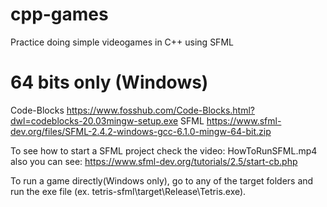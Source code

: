 # cpp-games
Practice doing simple videogames in C++ using SFML

64 bits only (Windows)
============

Code-Blocks
    https://www.fosshub.com/Code-Blocks.html?dwl=codeblocks-20.03mingw-setup.exe
SFML
    https://www.sfml-dev.org/files/SFML-2.4.2-windows-gcc-6.1.0-mingw-64-bit.zip
   
To see how to start a SFML project check the video: HowToRunSFML.mp4
also you can see:
    https://www.sfml-dev.org/tutorials/2.5/start-cb.php
    

To run a game directly(Windows only), go to any of the target folders and run the exe file (ex. tetris-sfml\target\Release\Tetris.exe).
 